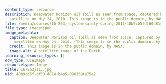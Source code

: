 ```yaml
---
content_type: resource
description: Deepwater Horizon oil spill as seen from space, captured by NASA Terra
  satellite on May 24, 2010. This image is in the public domain, by NASA.
file: /media/courses/16-863j-system-safety-spring-2016/40b9cb5fdf60d814b4a50963694a75e2_16-863js16.jpg
file_type: image/jpeg
image_metadata:
  caption: Deepwater Horizon oil spill as seen from space, captured by NASA Terra
    satellite on May 24, 2010. (This image is in the public domain, by NASA.)
  credit: This image is in the public domain, by NASA.
  image-alt: A satellite image of the Earth.
learning_resource_types: []
ocw_type: OCWImage
resourcetype: Image
title: 16-863js16.jpg
uid: 40b9cb5f-df60-d814-b4a5-0963694a75e2
---
```

